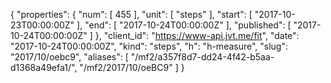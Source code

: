{
  "properties": {
    "num": [
      455
    ],
    "unit": [
      "steps"
    ],
    "start": [
      "2017-10-23T00:00:00Z"
    ],
    "end": [
      "2017-10-24T00:00:00Z"
    ],
    "published": [
      "2017-10-24T00:00:00Z"
    ]
  },
  "client_id": "https://www-api.jvt.me/fit",
  "date": "2017-10-24T00:00:00Z",
  "kind": "steps",
  "h": "h-measure",
  "slug": "2017/10/oebc9",
  "aliases": [
    "/mf2/a357f8d7-dd24-4f42-b5aa-d1368a49efa1/",
    "/mf2/2017/10/oeBC9"
  ]
}
